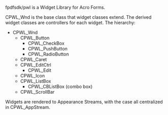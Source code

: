 fpdfsdk/pwl is a Widget Library for Acro Forms.

CPWL_Wnd is the base class that widget classes extend. The derived widget
classes are controllers for each widget. The hierarchy:

* CPWL_Wnd
    * CPWL_Button
        * CPWL_CheckBox
        * CPWL_PushButton
        * CPWL_RadioButton
    * CPWL_Caret
    * CPWL_EditCtrl
        * CPWL_Edit
    * CPWL_Icon
    * CPWL_ListBox
        * CPWL_CBListBox (combo box)
    * CPWL_ScrollBar

Widgets are rendered to Appearance Streams, with the case all centralized in
CPWL_AppStream.

